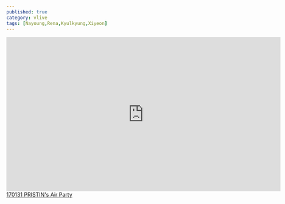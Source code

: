 ```yaml
---
published: true
category: vlive
tags: [Nayoung,Rena,Kyulkyung,Xiyeon]
---
```

<iframe src="http://www.vlive.tv/embed/21968" frameborder="no" scrolling="no" marginwidth="0" marginheight="0" WIDTH="720" HEIGHT="405" allowfullscreen></iframe><br /><a href="" target="_blank">170131 PRISTIN's Air Party</a>